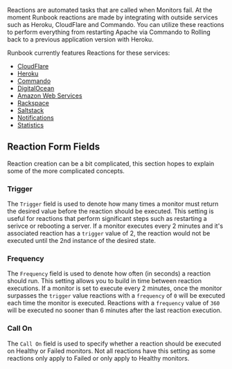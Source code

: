 Reactions are automated tasks that are called when Monitors fail. At the moment Runbook reactions are made by integrating with outside services such as Heroku, CloudFlare and Commando. You can utilize these reactions to perform everything from restarting Apache via Commando to Rolling back to a previous application version with Heroku.

Runbook currently features Reactions for these services:

* [CloudFlare](cloudflare.md)
* [Heroku](heroku.md)
* [Commando](commando.md)
* [DigitalOcean](digitalocean.md)
* [Amazon Web Services](aws.md)
* [Rackspace](rackspace.md)
* [Saltstack](saltstack.md)
* [Notifications](notifications.md)
* [Statistics](statistics.md)

## Reaction Form Fields

Reaction creation can be a bit complicated, this section hopes to explain some of the more complicated concepts.

### Trigger

The `Trigger` field is used to denote how many times a monitor must return the desired value before the reaction should be executed. This setting is useful for reactions that perform significant steps such as restarting a serivce or rebooting a server. If a monitor executes every 2 minutes and it's associated reaction has a `trigger` value of 2, the reaction would not be executed until the 2nd instance of the desired state. 

### Frequency

The `Frequency` field is used to denote how often (in seconds) a reaction should run. This setting allows you to build in time between reaction executions. If a monitor is set to execute every 2 minutes, once the monitor surpasses the `trigger` value reactions with a `frequency` of `0` will be executed each time the monitor is executed. Reactions with a `frequency` value of `360` will be executed no sooner than 6 minutes after the last reaction execution.

### Call On

The `Call On` field is used to specify whether a reaction should be executed on Healthy or Failed monitors. Not all reactions have this setting as some reactions only apply to Failed or only apply to Healthy monitors.

